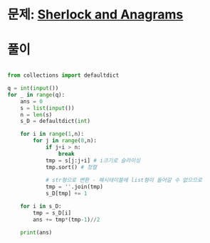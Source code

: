 # 문제: [Sherlock and Anagrams](https://www.hackerrank.com/challenges/sherlock-and-anagrams/problem?isFullScreen=true&h_l=interview&playlist_slugs%5B%5D=interview-preparation-kit&playlist_slugs%5B%5D=dictionaries-hashmaps)

# 풀이
```python

from collections import defaultdict

q = int(input())
for _ in range(q):
    ans = 0
    s = list(input())
    n = len(s)
    s_D = defaultdict(int)

    for i in range(1,n):
        for j in range(0,n):
            if j+i > n:
                break
            tmp = s[j:j+i] # i크기로 슬라이싱
            tmp.sort() # 정렬
            
            # str형으로 변환 - 해시테이블에 list형이 들어갈 수 없으므로
            tmp = ''.join(tmp) 
            s_D[tmp] += 1 

    for i in s_D:
        tmp = s_D[i]
        ans += tmp*(tmp-1)//2

    print(ans)

```
